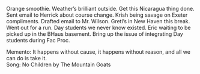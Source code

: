 Orange smoothie. Weather’s brilliant outside. Get this Nicaragua thing done. Sent email to Herrick about course change. Krish being savage on Exeter compliments. Drafted email to Mr. Wilson. Gretl’s in New Haven this break. Went out for a run. Day students we never know existed. Eric waiting to be picked up in the BHaus basement. Bring up the issue of integrating Day students during Fac Proc.

Memento: It happens without cause, it happens without reason, and all we can do is take it.   
Song: No Children by The Mountain Goats